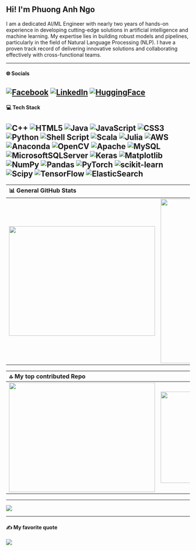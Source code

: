 ## Hi! I'm Phuong Anh Ngo
I am a dedicated AI/ML Engineer with nearly two years of hands-on experience in developing cutting-edge solutions in artificial intelligence and machine learning. My expertise lies in building robust models and pipelines, particularly in the field of Natural Language Processing (NLP). I have a proven track record of delivering innovative solutions and collaborating effectively with 
cross-functional teams. 

---
#### 🌐 Socials
[![Facebook](https://img.shields.io/badge/Facebook-%231877F2.svg?logo=Facebook&logoColor=white)](https://www.facebook.com/faaacorn/) [![LinkedIn](https://img.shields.io/badge/LinkedIn-%230077B5.svg?logo=linkedin&logoColor=white)](https://www.linkedin.com/in/anh-ngo-phuong-081769252/) [![HuggingFace](https://img.shields.io/badge/HuggingFace-%23E4405F.svg?logoColor=yellow)](https://huggingface.co/Phanh2532)
---
#### 💻 Tech Stack
![C++](https://img.shields.io/badge/c++-%2300599C.svg?style=plastic&logo=c%2B%2B&logoColor=white) ![HTML5](https://img.shields.io/badge/html5-%23E34F26.svg?style=plastic&logo=html5&logoColor=white) ![Java](https://img.shields.io/badge/java-%23ED8B00.svg?style=plastic&logo=openjdk&logoColor=white) ![JavaScript](https://img.shields.io/badge/javascript-%23323330.svg?style=plastic&logo=javascript&logoColor=%23F7DF1E) ![CSS3](https://img.shields.io/badge/css3-%231572B6.svg?style=plastic&logo=css3&logoColor=white) ![Python](https://img.shields.io/badge/python-3670A0?style=plastic&logo=python&logoColor=ffdd54) ![Shell Script](https://img.shields.io/badge/shell_script-%23121011.svg?style=plastic&logo=gnu-bash&logoColor=white) ![Scala](https://img.shields.io/badge/scala-%23DC322F.svg?style=plastic&logo=scala&logoColor=white) ![Julia](https://img.shields.io/badge/-Julia-9558B2?style=plastic&logo=julia&logoColor=white) ![AWS](https://img.shields.io/badge/AWS-%23FF9900.svg?style=plastic&logo=amazon-aws&logoColor=white) ![Anaconda](https://img.shields.io/badge/Anaconda-%2344A833.svg?style=plastic&logo=anaconda&logoColor=white) ![OpenCV](https://img.shields.io/badge/opencv-%23white.svg?style=plastic&logo=opencv&logoColor=white) ![Apache](https://img.shields.io/badge/apache-%23D42029.svg?style=plastic&logo=apache&logoColor=white) ![MySQL](https://img.shields.io/badge/mysql-%2300000f.svg?style=plastic&logo=mysql&logoColor=white) ![MicrosoftSQLServer](https://img.shields.io/badge/Microsoft%20SQL%20Server-CC2927?style=plastic&logo=microsoft%20sql%20server&logoColor=white) ![Keras](https://img.shields.io/badge/Keras-%23D00000.svg?style=plastic&logo=Keras&logoColor=white) ![Matplotlib](https://img.shields.io/badge/Matplotlib-%23ffffff.svg?style=plastic&logo=Matplotlib&logoColor=black) ![NumPy](https://img.shields.io/badge/numpy-%23013243.svg?style=plastic&logo=numpy&logoColor=white) ![Pandas](https://img.shields.io/badge/pandas-%23150458.svg?style=plastic&logo=pandas&logoColor=white) ![PyTorch](https://img.shields.io/badge/PyTorch-%23EE4C2C.svg?style=plastic&logo=PyTorch&logoColor=white) ![scikit-learn](https://img.shields.io/badge/scikit--learn-%23F7931E.svg?style=plastic&logo=scikit-learn&logoColor=white) ![Scipy](https://img.shields.io/badge/SciPy-%230C55A5.svg?style=plastic&logo=scipy&logoColor=%white) ![TensorFlow](https://img.shields.io/badge/TensorFlow-%23FF6F00.svg?style=plastic&logo=TensorFlow&logoColor=white) ![ElasticSearch](https://img.shields.io/badge/-ElasticSearch-005571?style=plastic&logo=elasticsearch)
---
| 📊 General GitHub Stats         | ⭐ Github Contributions  |
|:---------------------|------------:|
|<img src="https://github-readme-stats.vercel.app/api?username=phuonganhcorn&theme=dark&hide_border=false&include_all_commits=false&count_private=false" width="400" height="300"><br/>  |<img src="https://github-readme-streak-stats.herokuapp.com/?user=phuonganhcorn&theme=dark&hide_border=false" width="400" height="450"><br/>|


|🔝 My top contributed Repo          | ✅ Percentage of languges|
|:---------------------|------------:|
|<img src="https://github-contributor-stats.vercel.app/api?username=phuonganhcorn&limit=5&theme=dark&combine_all_yearly_contributions=true" width="400" height="300"><br/>| <img src="https://github-readme-stats.vercel.app/api/top-langs/?username=phuonganhcorn&theme=dark&hide_border=false&include_all_commits=false&count_private=false&layout=compact" width="350" height="250"><br/>|
---

[![](https://visitcount.itsvg.in/api?id=phuonganhcorn&icon=0&color=2)](https://visitcount.itsvg.in)

---

#### ✍️ My favorite quote
![](https://quotes-github-readme.vercel.app/api?type=horizontal&theme=dark)

